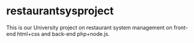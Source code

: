 # restaurantsysproject
This is our University project on restaurant system management  on front-end html+css  and back-end php+node.js.  
